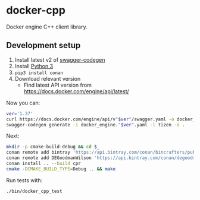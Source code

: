 docker-cpp
==========
Docker engine C++ client library.

## Development setup

  1. Install latest v2 of [swagger-codegen](https://github.com/swagger-api/swagger-codegen)
  2. Install [Python 3](https://wiki.python.org/moin/BeginnersGuide/Download)
  3. `pip3 install conan`
  4. Download relevant version
     - Find latest API version from https://docs.docker.com/engine/api/latest/

Now you can:
```sh
ver='1.37'
curl https://docs.docker.com/engine/api/v"$ver"/swagger.yaml -o docker_engine."$ver".yaml
swagger-codegen generate -i docker_engine."$ver".yaml -l tizen -o .
```

Next:
```sh
mkdir -p cmake-build-debug && cd $_
conan remote add bintray 'https://api.bintray.com/conan/bincrafters/public-conan'
conan remote add DEGoodmanWilson 'https://api.bintray.com/conan/degoodmanwilson/opensource'
conan install .. --build cpr
cmake -DCMAKE_BUILD_TYPE=Debug .. && make
```

Run tests with:
```sh
./bin/docker_cpp_test
```
